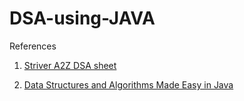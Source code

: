 # DSA-using-JAVA

References
1. [Striver A2Z DSA sheet](https://takeuforward.org/strivers-a2z-dsa-course/strivers-a2z-dsa-course-sheet-2/)

2. [Data Structures and Algorithms Made Easy in Java](https://www.amazon.in/Data-Structures-Algorithms-Made-Easy/dp/8192107558)
